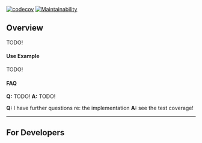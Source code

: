 [![codecov](https://codecov.io/gh/ospin-web-dev/FCTGraph/branch/master/graph/badge.svg)](https://codecov.io/gh/ospin-web-dev/FCTGraph)
[![Maintainability](https://api.codeclimate.com/v1/badges/ab083cc74a1fbb1d7319/maintainability)](https://codeclimate.com/repos/60ae147b04beeb018b015a77/maintainability)

## Overview

TODO!

#### Use Example

TODO!


#### FAQ
**Q:** TODO!
**A:** TODO!

**Q:** I have further questions re: the implementation
**A:** see the test coverage!

---

## For Developers



